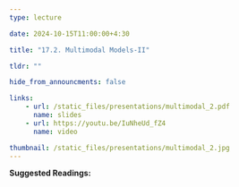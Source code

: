 ```yaml
---
type: lecture

date: 2024-10-15T11:00:00+4:30

title: "17.2. Multimodal Models-II"

tldr: ""

hide_from_announcments: false

links: 
    - url: /static_files/presentations/multimodal_2.pdf
      name: slides
    - url: https://youtu.be/IuNheUd_fZ4
      name: video

thumbnail: /static_files/presentations/multimodal_2.jpg
---
```

<!-- Other additional contents using markdown -->
**Suggested Readings:**
